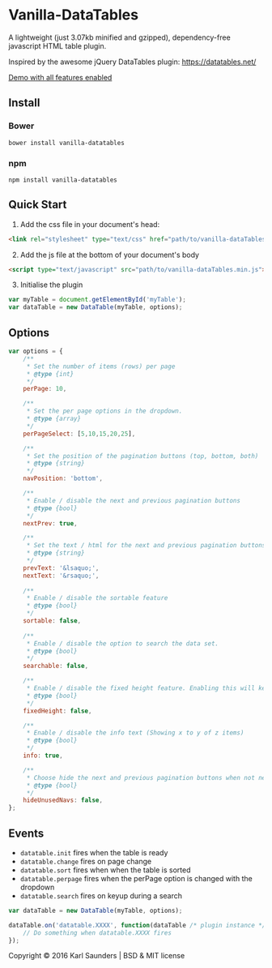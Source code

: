 # Vanilla-DataTables
A lightweight (just 3.07kb minified and gzipped), dependency-free javascript HTML table plugin.

Inspired by the awesome jQuery DataTables plugin: https://datatables.net/

[Demo with all features enabled](http://codepen.io/Mobius1/full/VadmKb/)

## Install

### Bower
```
bower install vanilla-datatables
```

### npm
```
npm install vanilla-datatables
```

## Quick Start

1. Add the css file in your document's head:

```html
<link rel="stylesheet" type="text/css" href="path/to/vanilla-dataTables.min.css">
```

2. Add the js file at the bottom of your document's body

```html
<script type="text/javascript" src="path/to/vanilla-dataTables.min.js"></script>
```

3. Initialise the plugin

```javascript
var myTable = document.getElementById('myTable');
var dataTable = new DataTable(myTable, options);
```

## Options

```javascript
var options = {
	/**
	 * Set the number of items (rows) per page
	 * @type {int}
	 */
	perPage: 10,

	/**
	 * Set the per page options in the dropdown.
	 * @type {array}
	 */
	perPageSelect: [5,10,15,20,25],

	/**
	 * Set the position of the pagination buttons (top, bottom, both)
	 * @type {string}
	 */
	navPosition: 'bottom',

	/**
	 * Enable / disable the next and previous pagination buttons
	 * @type {bool}
	 */
	nextPrev: true,

	/**
	 * Set the text / html for the next and previous pagination buttons
	 * @type {string}
	 */
	prevText: '&lsaquo;',
	nextText: '&rsaquo;',
	
	/**
	 * Enable / disable the sortable feature
	 * @type {bool}
	 */
	sortable: false,
	
	/**
	 * Enable / disable the option to search the data set.
	 * @type {bool}
	 */
	searchable: false,

	/**
	 * Enable / disable the fixed height feature. Enabling this will keep the bottom container fixed in place
	 * @type {bool}
	 */
	fixedHeight: false,

	/**
	 * Enable / disable the info text (Showing x to y of z items)
	 * @type {bool}
	 */
	info: true,

	/**
	 * Choose hide the next and previous pagination buttons when not needed. Leaving this disabled will just disable the buttons.
	 * @type {bool}
	 */
	hideUnusedNavs: false,
};
```

## Events

* `datatable.init` fires when the table is ready
* `datatable.change` fires on page change
* `datatable.sort` fires when when the table is sorted
* `datatable.perpage` fires when the perPage option is changed with the dropdown
* `datatable.search` fires on keyup during a search

```javascript
var dataTable = new DataTable(myTable, options);

dataTable.on('datatable.XXXX', function(dataTable /* plugin instance */) {
	// Do something when datatable.XXXX fires
});
```

Copyright © 2016 Karl Saunders | BSD & MIT license
